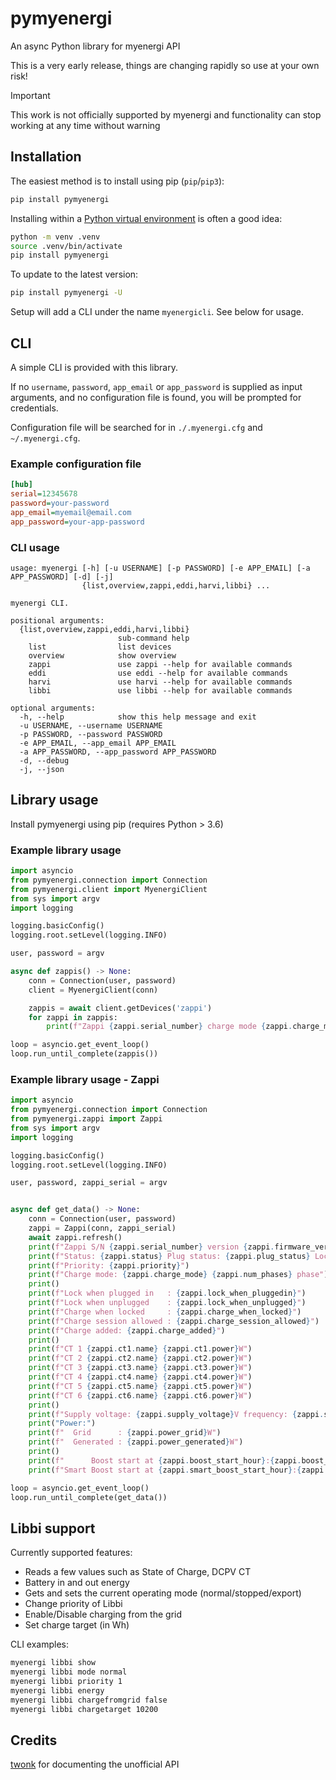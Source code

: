 # pymyenergi

An async Python library for myenergi API

This is a very early release, things are changing rapidly so use at your own risk!

> [!IMPORTANT]
> This work is not officially supported by myenergi and functionality can stop working at any time without warning

## Installation

The easiest method is to install using pip (`pip`/`pip3`):

```bash
pip install pymyenergi
```

Installing within a [Python virtual environment](https://docs.python.org/3/library/venv.html) is often a good idea:

```bash
python -m venv .venv
source .venv/bin/activate
pip install pymyenergi
```

To update to the latest version:

```bash
pip install pymyenergi -U
```

Setup will add a CLI under the name `myenergicli`. See below for usage.

## CLI

A simple CLI is provided with this library.

If no `username`, `password`, `app_email` or `app_password` is supplied as input arguments, and no configuration file is found, you will be prompted for credentials.

Configuration file will be searched for in `./.myenergi.cfg` and `~/.myenergi.cfg`.

### Example configuration file

```ini
[hub]
serial=12345678
password=your-password
app_email=myemail@email.com
app_password=your-app-password
```

### CLI usage

```
usage: myenergi [-h] [-u USERNAME] [-p PASSWORD] [-e APP_EMAIL] [-a APP_PASSWORD] [-d] [-j]
                {list,overview,zappi,eddi,harvi,libbi} ...

myenergi CLI.

positional arguments:
  {list,overview,zappi,eddi,harvi,libbi}
                        sub-command help
    list                list devices
    overview            show overview
    zappi               use zappi --help for available commands
    eddi                use eddi --help for available commands
    harvi               use harvi --help for available commands
    libbi               use libbi --help for available commands

optional arguments:
  -h, --help            show this help message and exit
  -u USERNAME, --username USERNAME
  -p PASSWORD, --password PASSWORD
  -e APP_EMAIL, --app_email APP_EMAIL
  -a APP_PASSWORD, --app_password APP_PASSWORD
  -d, --debug
  -j, --json
```

## Library usage

Install pymyenergi using pip (requires Python > 3.6)

### Example library usage

```python
import asyncio
from pymyenergi.connection import Connection
from pymyenergi.client import MyenergiClient
from sys import argv
import logging

logging.basicConfig()
logging.root.setLevel(logging.INFO)

user, password = argv

async def zappis() -> None:
    conn = Connection(user, password)
    client = MyenergiClient(conn)

    zappis = await client.getDevices('zappi')
    for zappi in zappis:
        print(f"Zappi {zappi.serial_number} charge mode {zappi.charge_mode}")

loop = asyncio.get_event_loop()
loop.run_until_complete(zappis())
```

### Example library usage - Zappi

```python
import asyncio
from pymyenergi.connection import Connection
from pymyenergi.zappi import Zappi
from sys import argv
import logging

logging.basicConfig()
logging.root.setLevel(logging.INFO)

user, password, zappi_serial = argv


async def get_data() -> None:
    conn = Connection(user, password)
    zappi = Zappi(conn, zappi_serial)
    await zappi.refresh()
    print(f"Zappi S/N {zappi.serial_number} version {zappi.firmware_version}")
    print(f"Status: {zappi.status} Plug status: {zappi.plug_status} Locked: {zappi.locked}")
    print(f"Priority: {zappi.priority}")
    print(f"Charge mode: {zappi.charge_mode} {zappi.num_phases} phase")
    print()
    print(f"Lock when plugged in   : {zappi.lock_when_pluggedin}")
    print(f"Lock when unplugged    : {zappi.lock_when_unplugged}")
    print(f"Charge when locked     : {zappi.charge_when_locked}")
    print(f"Charge session allowed : {zappi.charge_session_allowed}")
    print(f"Charge added: {zappi.charge_added}")
    print()
    print(f"CT 1 {zappi.ct1.name} {zappi.ct1.power}W")
    print(f"CT 2 {zappi.ct2.name} {zappi.ct2.power}W")
    print(f"CT 3 {zappi.ct3.name} {zappi.ct3.power}W")
    print(f"CT 4 {zappi.ct4.name} {zappi.ct4.power}W")
    print(f"CT 5 {zappi.ct5.name} {zappi.ct5.power}W")
    print(f"CT 6 {zappi.ct6.name} {zappi.ct6.power}W")
    print()
    print(f"Supply voltage: {zappi.supply_voltage}V frequency: {zappi.supply_frequency}Hz")
    print("Power:")
    print(f"  Grid      : {zappi.power_grid}W")
    print(f"  Generated : {zappi.power_generated}W")
    print()
    print(f"      Boost start at {zappi.boost_start_hour}:{zappi.boost_start_minute} add {zappi.boost_amount}kWh")
    print(f"Smart Boost start at {zappi.smart_boost_start_hour}:{zappi.smart_boost_start_minute} add {zappi.smart_boost_amount}kWh")

loop = asyncio.get_event_loop()
loop.run_until_complete(get_data())
```

## Libbi support

Currently supported features:

- Reads a few values such as State of Charge, DCPV CT
- Battery in and out energy
- Gets and sets the current operating mode (normal/stopped/export)
- Change priority of Libbi
- Enable/Disable charging from the grid
- Set charge target (in Wh)

CLI examples:

```bash
myenergi libbi show
myenergi libbi mode normal
myenergi libbi priority 1
myenergi libbi energy
myenergi libbi chargefromgrid false
myenergi libbi chargetarget 10200
```

## Credits

[twonk](https://github.com/twonk/MyEnergi-App-Api) for documenting the unofficial API
